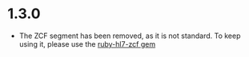 # 1.3.0
- The ZCF segment has been removed, as it is not standard. To keep using it, please use the [ruby-hl7-zcf gem](https://github.com/doctolib/ruby-hl7-zcf)
